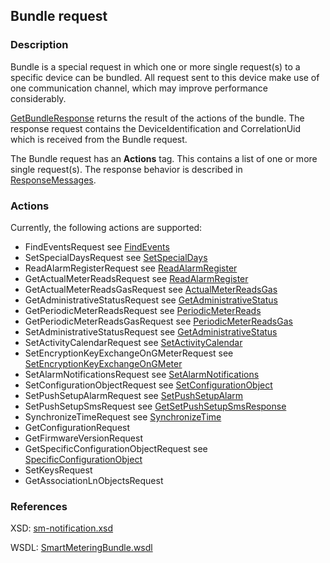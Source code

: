 ## Bundle request

### Description
Bundle is a special request in which one or more single request(s) to a specific device can be bundled. All request sent to this device make use of one communication channel, which may improve performance considerably.

[GetBundleResponse](GetBundleResponse.md) returns the result of the actions of the bundle. The response request contains the DeviceIdentification and CorrelationUid which is received from the Bundle request.

The Bundle request has an **Actions** tag. This contains a list of one or more single request(s).
The response behavior is described in [ResponseMessages](./ResponseMessages.md).

### Actions

Currently, the following actions are supported:

* FindEventsRequest see [FindEvents](./FindEvents.md)
* SetSpecialDaysRequest see [SetSpecialDays](./SetSpecialDays.md)
* ReadAlarmRegisterRequest see [ReadAlarmRegister](./ReadAlarmRegister.md)
* GetActualMeterReadsRequest see [ReadAlarmRegister](./ReadAlarmRegister.md)
* GetActualMeterReadsGasRequest see [ActualMeterReadsGas](./ActualMeterReadsGas.md)
* GetAdministrativeStatusRequest see [GetAdministrativeStatus](./SetAdministrativeStatus.md)
* GetPeriodicMeterReadsRequest see [PeriodicMeterReads](./PeriodicMeterReads.md)
* GetPeriodicMeterReadsGasRequest see [PeriodicMeterReadsGas](./PeriodicMeterReadsGas.md)
* SetAdministrativeStatusRequest see [GetAdministrativeStatus](./GetAdministrativeStatus.md)
* SetActivityCalendarRequest see [SetActivityCalendar](./SetActivityCalendar.md)
* SetEncryptionKeyExchangeOnGMeterRequest see [SetEncryptionKeyExchangeOnGMeter](./SetEncryptionKeyExchangeOnGMeter.md)
* SetAlarmNotificationsRequest see [SetAlarmNotifications](./SetAlarmNotifications.md)
* SetConfigurationObjectRequest see [SetConfigurationObject](./SetConfigurationObject.md)
* SetPushSetupAlarmRequest see [SetPushSetupAlarm](./SetPushSetupAlarm.md)
* SetPushSetupSmsRequest see [GetSetPushSetupSmsResponse](./GetSetPushSetupSmsResponse.md)
* SynchronizeTimeRequest see [SynchronizeTime](./SynchronizeTime.md)
* GetConfigurationRequest
* GetFirmwareVersionRequest
* GetSpecificConfigurationObjectRequest see [SpecificConfigurationObject](./SpecificConfigurationObject.md)
* SetKeysRequest
* GetAssociationLnObjectsRequest

### References

XSD: [sm-notification.xsd](https://github.com/OSGP/Platform/blob/development/osgp-adapter-ws-smartmetering/src/main/webapp/WEB-INF/wsdl/smartmetering/schemas/sm-bundle.xsd)

WSDL: [SmartMeteringBundle.wsdl](https://github.com/OSGP/Platform/blob/development/osgp-adapter-ws-smartmetering/src/main/webapp/WEB-INF/wsdl/smartmetering/SmartMeteringBundle.wsdl)


